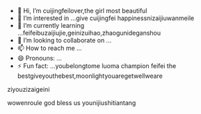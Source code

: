 - 👋 Hi, I’m cuijingfeilover,the girl most beautiful
- 👀 I’m interested in ...give cuijingfei happinessnizaijiuwanmeile
- 🌱 I’m currently learning ...feifeibuzaijiujie,geinizuihao,zhaogunideganshou
- 💞️ I’m looking to collaborate on ...
- 📫 How to reach me ...
- 😄 Pronouns: ...
- ⚡ Fun fact: ...youbelongtome
luoma champion feifei the bestgiveyouthebest,moonlightyouaregetwellweare
<!---if i if i ifquanshijienizuikeaichuanguorenhaizhaodaoni
tottiunico6/tottiunico6 is a ✨ special ✨ repository because its `README.md` (this file) appears on your GitHub profile.you are everythingshowyoumylove
You can click the Preview link to take a look at your changes.I LOVE YOU you are peinikanlanghuayiduoduounicoyouarethebestrinimeiyitian
--->ziyouzizaigeini
wowenroule
god bless us
younijiushitiantang
